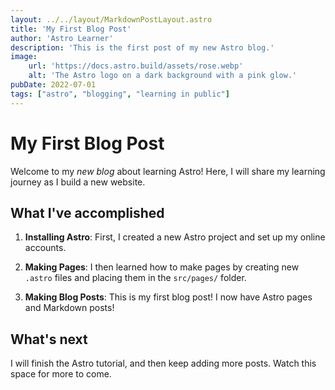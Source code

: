 ```yaml
---
layout: ../../layout/MarkdownPostLayout.astro
title: 'My First Blog Post'
author: 'Astro Learner'
description: 'This is the first post of my new Astro blog.'
image:
    url: 'https://docs.astro.build/assets/rose.webp'
    alt: 'The Astro logo on a dark background with a pink glow.'
pubDate: 2022-07-01
tags: ["astro", "blogging", "learning in public"]
---
```

# My First Blog Post

Welcome to my _new blog_ about learning Astro! Here, I will share my learning journey as I build a new website.

## What I've accomplished

1. **Installing Astro**: First, I created a new Astro project and set up my online accounts.

2. **Making Pages**: I then learned how to make pages by creating new `.astro` files and placing them in the `src/pages/` folder.

3. **Making Blog Posts**: This is my first blog post! I now have Astro pages and Markdown posts!

## What's next

I will finish the Astro tutorial, and then keep adding more posts. Watch this space for more to come.